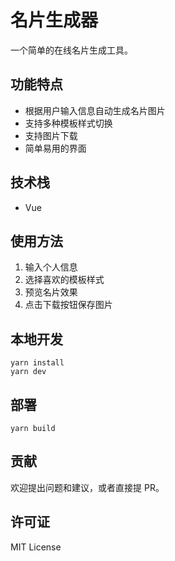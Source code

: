 # 名片生成器

一个简单的在线名片生成工具。

## 功能特点

- 根据用户输入信息自动生成名片图片
- 支持多种模板样式切换
- 支持图片下载
- 简单易用的界面

## 技术栈
- Vue

## 使用方法

1. 输入个人信息
2. 选择喜欢的模板样式
3. 预览名片效果
4. 点击下载按钮保存图片

## 本地开发

```
yarn install
yarn dev
```
## 部署
```
yarn build
```
## 贡献
欢迎提出问题和建议，或者直接提 PR。
## 许可证
MIT License
